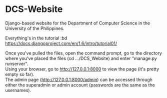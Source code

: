 DCS-Website
===========

Django-based website for the Department of Computer Science in the University of the Philippines.

Everything's in the tutorial :bd  
https://docs.djangoproject.com/en/1.6/intro/tutorial01/

Once you've pulled the files, open the command prompt, go to the directory where you've placed the files (cd .../DCS_Website) and enter "manage.py runserver".  
Using your browser, go to http://127.0.0.1:8000 to view the page (it's pretty empty so far).  
The admin page (http://127.0.0.1:8000/admin) can be accessed through either the superadmin or admin account (passwords are the same as the usernames).
